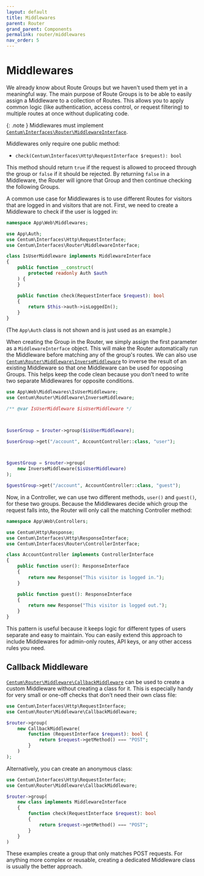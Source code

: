 ```yaml
---
layout: default
title: Middlewares
parent: Router
grand_parent: Components
permalink: router/middlewares
nav_order: 5
---
```




# Middlewares

We already know about Route Groups but we haven't used them yet in a meaningful way.
The main purpose of Route Groups is to be able to easily assign a Middleware to a collection of Routes.
This allows you to apply common logic (like authentication, access control, or request filtering) to multiple routes at once without duplicating code.

{: .note }
Middlewares must implement [`Centum\Interfaces\Router\MiddlewareInterface`](https://github.com/SidRoberts/centum/blob/main/src/Interfaces/Router/MiddlewareInterface.php).

Middlewares only require one public method:

- `check(Centum\Interfaces\Http\RequestInterface $request): bool`

This method should return `true` if the request is allowed to proceed through the group or `false` if it should be rejected.
By returning `false` in a Middleware, the Router will ignore that Group and then continue checking the following Groups.

A common use case for Middlewares is to use different Routes for visitors that are logged in and visitors that are not.
First, we need to create a Middleware to check if the user is logged in:

```php
namespace App\Web\Middlewares;

use App\Auth;
use Centum\Interfaces\Http\RequestInterface;
use Centum\Interfaces\Router\MiddlewareInterface;

class IsUserMiddleware implements MiddlewareInterface
{
    public function __construct(
        protected readonly Auth $auth
    ) {
    }

    public function check(RequestInterface $request): bool
    {
        return $this->auth->isLoggedIn();
    }
}
```

(The `App\Auth` class is not shown and is just used as an example.)

When creating the Group in the Router, we simply assign the first parameter as a `MiddlewareInterface` object.
This will make the Router automatically run the Middleware before matching any of the group's routes.
We can also use [`Centum\Router\Middleware\InverseMiddleware`](https://github.com/SidRoberts/centum/blob/main/src/Router/Middleware/InverseMiddleware.php) to inverse the result of an existing Middleware so that one Middleware can be used for opposing Groups.
This helps keep the code clean because you don’t need to write two separate Middlewares for opposite conditions.

```php
use App\Web\Middlewares\IsUserMiddleware;
use Centum\Router\Middleware\InverseMiddleware;

/** @var IsUserMiddleware $isUserMiddleware */



$userGroup = $router->group($isUserMiddleware);

$userGroup->get("/account", AccountController::class, "user");



$guestGroup = $router->group(
    new InverseMiddleware($isUserMiddleware)
);

$guestGroup->get("/account", AccountController::class, "guest");
```

Now, in a Controller, we can use two different methods, `user()` and `guest()`, for these two groups.
Because the Middlewares decide which group the request falls into, the Router will only call the matching Controller method:

```php
namespace App\Web\Controllers;

use Centum\Http\Response;
use Centum\Interfaces\Http\ResponseInterface;
use Centum\Interfaces\Router\ControllerInterface;

class AccountController implements ControllerInterface
{
    public function user(): ResponseInterface
    {
        return new Response("This visitor is logged in.");
    }

    public function guest(): ResponseInterface
    {
        return new Response("This visitor is logged out.");
    }
}
```

This pattern is useful because it keeps logic for different types of users separate and easy to maintain.
You can easily extend this approach to include Middlewares for admin-only routes, API keys, or any other access rules you need.



## Callback Middleware

[`Centum\Router\Middleware\CallbackMiddleware`](https://github.com/SidRoberts/centum/blob/main/src/Router/Middleware/CallbackMiddleware.php) can be used to create a custom Middleware without creating a class for it.
This is especially handy for very small or one-off checks that don’t need their own class file:

```php
use Centum\Interfaces\Http\RequestInterface;
use Centum\Router\Middleware\CallbackMiddleware;

$router->group(
    new CallbackMiddleware(
        function (RequestInterface $request): bool {
            return $request->getMethod() === "POST";
        }
    )
);
```

Alternatively, you can create an anonymous class:

```php
use Centum\Interfaces\Http\RequestInterface;
use Centum\Router\Middleware\CallbackMiddleware;

$router->group(
    new class implements MiddlewareInterface
    {
        function check(RequestInterface $request): bool
        {
            return $request->getMethod() === "POST";
        }
    }
)
```

These examples create a group that only matches POST requests.
For anything more complex or reusable, creating a dedicated Middleware class is usually the better approach.
